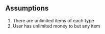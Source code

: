 ## Assumptions

1. There are unlimited items of each type
2. User has unlimited money to but any item
